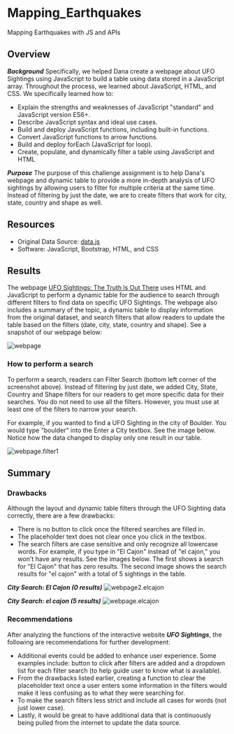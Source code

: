 # Mapping_Earthquakes
Mapping Earthquakes with JS and APIs

## Overview 
***Background***
Specifically, we helped Dana create a webpage about UFO Sightings using JavaScript to build a table using data stored in a JavaScript array. Throughout the process, we learned about JavaScript, HTML, and CSS. We specifically learned how to:

- Explain the strengths and weaknesses of JavaScript "standard" and JavaScript version ES6+.
- Describe JavaScript syntax and ideal use cases.
- Build and deploy JavaScript functions, including built-in functions.
- Convert JavaScript functions to arrow functions.
- Build and deploy forEach (JavaScript for loop).
- Create, populate, and dynamically filter a table using JavaScript and HTML

***Purpose***
The purpose of this challenge assignment is to help Dana's webpage and dynamic table to provide a more in-depth analysis of UFO sightings by allowing users to filter for multiple criteria at the same time. Instead of filtering by just the date, we are to create filters that work for city, state, country and shape as well.

## Resources 
- Original Data Source: [data.js](https://github.com/meghanhkoon/UFOs/blob/main/static/js/data.js)
- Software: JavaScript, Bootstrap, HTML, and CSS


## Results
The webpage [UFO Sightings: The Truth Is Out There](https://meghanhkoon.github.io/UFOs/) uses HTML and JavaScript to perform a dynamic table for the audience to search through different filters to find data on specific UFO Sightings. The webpage also includes a summary of the topic, a dynamic table to display information from the original dataset, and search filters that allow readers to update the table based on the filters (date, city, state, country and shape). See a snapshot of our webpage below: 

![webpage](static/images/webpage.png)


### How to perform a search

To perform a search, readers can Filter Search (bottom left corner of the screenshot above). Instead of filtering by just date, we added City, State, Country and Shape filters for our readers to get more specific data for their searches. You do not need to use all the filters. However, you must use at least one of the filters to narrow your search. 

For example, if you wanted to find a UFO Sighting in the city of Boulder. You would type "boulder" into the Enter a City textbox. See the image below. Notice how the data changed to display only one result in our table. 

![webpage.filter1](static/images/webpage.filter1.png)

## Summary 
### Drawbacks 
Although the layout and dynamic table filters through the UFO Sighting data correctly, there are a few drawbacks:

- There is no button to click once the filtered searches are filled in.
- The placeholder text does not clear once you click in the textbox. 
- The search filters are case sensitive and only recognize all lowercase words. For example, if you type in "El Cajon" instead of "el cajon," you won't have any results. See the images below. The first shows a search for "El Cajon" that has zero results. The second image shows the search results for "el cajon" with a total of 5 sightings in the table. 

***City Search: El Cajon (0 results)***
![webpage2.elcajon](static/images/webpage2.elcajon.png)

***City Search: el cajon (5 results)***
![webpage.elcajon](static/images/webpage.elcajon.png)

### Recommendations
After analyzing the functions of the interactive website ***UFO Sightings***, the following are recommendations for further development:
- Additional events could be added to enhance user experience. Some examples include: button to click after filters are added and a dropdown list for each filter search (to help guide user to know what is available).
- From the drawbacks listed earlier, creating a function to clear the placeholder text once a user enters some information in the filters would make it less confusing as to what they were searching for. 
- To make the search filters less strict and include all cases for words (not just lower case). 
- Lastly, it would be great to have additional data that is continuously being pulled from the internet to update the data source. 
